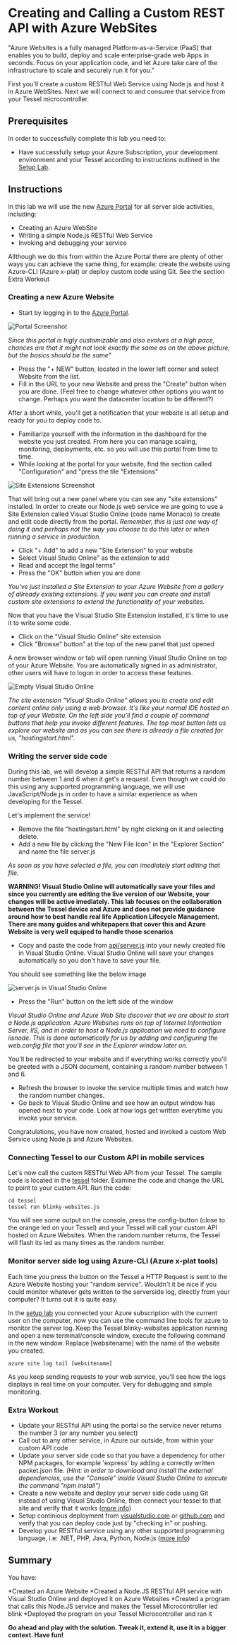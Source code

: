 Creating and Calling a Custom REST API with Azure WebSites
==========================================================

"Azure Websites is a fully managed Platform-as-a-Service (PaaS) that enables you to build, deploy and scale enterprise-grade web Apps in seconds. Focus on your application code, and let Azure take care of the infrastructure to scale and securely run it for you."

First you'll create a custom RESTful Web Service using Node.js and host it in Azure WebSites. Next we will connect to and consume that service from your Tessel microcontroller.

Prerequisites
-------------

In order to successfully complete this lab you need to:

* Have successfully setup your Azure Subscription, your development environment and your Tessel according to instructions outlined in the [Setup Lab](../_setup).

Instructions
------------

In this lab we will use the new [Azure Portal](http://portal.azure.com) for all server side activities, including:

* Creating an Azure WebSite
* Writing a simple Node.js RESTful Web Service
* Invoking and debugging your service

Allthough we do this from within the Azure Portal there are plenty of other ways you can achieve the same thing, for example: create the website using Azure-CLI (Azure x-plat) or deploy custom code using Git. See the section Extra Workout

### Creating a new Azure Website

* Start by logging in to the [Azure Portal](http://portal.azure.com).

![Portal Screenshot](images/portal.png)

_Since this portal is higly customizable and also evolves at a high pace, chances are that it might not look exactly the same as on the above picture, but the basics should be the same"_

* Press the "+ NEW" button, located in the lower left corner and select Website from the list.
* Fill in the URL to your new Website and press the "Create" button when you are done. (Feel free to change whatever other options you want to change. Perhaps you want the datacenter location to be different?)

After a short while, you'll get a notification that your website is all setup and ready for you to deploy code to.

* Familiarize yourself with the information in the dashboard for the website you just created. From here you can manage scaling, monitoring, deployments, etc. so you will use this portal from time to time.
* While looking at the portal for your website, find the section called "Configuration" and "press the tile "Extensions"

![Site Extensions Screenshot](images/site-extensions.png)

That will bring out a new panel where you can see any "site extensions" installed. In order to create our Node.js web service we are going to use a Site Extension called Visual Studio Online (code name Monaco) to create and edit code directly from the portal. _Remember, this is just one way of doing it and perhaps not the way you choose to do this later or when running a service in production._

* Click "+ Add" to add a new "Site Extension" to your website
* Select Visual Studio Online" as the extension to add
* Read and accept the legal terms"
* Press the "OK" button when you are done

_You've just installed a Site Extension to your Azure Website from a gallery of allready existing extensions. If you want you can create and install custom site extensions to extend the functionality of your websites._

Now that you have the Visual Studio Site Extension installed, it's time to use it to write some code.

* Click on the "Visual Studio Online" site extension
* Click "Browse" button" at the top of the new panel that just opened

A new browser window or tab will open running Visual Studio Online on top of your Azure Website. You are automatically signed in as administrator, other users will have to logon in order to access these features.

![Empty Visual Studio Online](images/empty-visual-studio-online.png)

_The site extension "Visual Studio Online" allows you to create and edit content online only using a web browser. It's like your normal IDE hosted on top of your Website. On the left side you'll find a couple of command buttons that help you invoke different features. The top most button lets us explore our website and as you can see there is allready a file created for us, "hostingstart.html"._

### Writing the server side code

During this lab, we will develop a simple RESTful API that returns a random number between 1 and 6 when it get's a request. Even though we could do this using any supported programming language, we will use JavaScript/Node.js in order to have a similar experience as when developing for the Tessel.

Let's implement the service!

* Remove the file "hostingstart.html" by right clicking on it and selecting delete.
* Add a new file by clicking the "New File Icon" in the "Explorer Section" and name the file server.js

_As soon as you have selected a file, you can imediately start editing that file._

**WARNING! Visual Studio Online will automatically save your files and since you currently are editing the live version of our Website, your changes will be active imediately. This lab focuses on the collaboration between the Tessel device and Azure and does not provide guidance around how to best handle real life Application Lifecycle Management. There are many guides and whitepapers that cover this and Azure Website is very well equiped to handle those scenarios**

* Copy and paste the code from [api/server.js](api/server.js) into your newly created file in Visual Studio Online. Visual Studio Online will save your changes automatically so you don't have to save your file.

You should see something like the below image

![server.js in Visual Studio Online](images/serverjs-visual-studio-online.png)

* Press the "Run" button on the left side of the window

_Visual Studio Online and Azure Web Site discover that we are about to start a Node.js application. Azure Websites runs on top of Internet Information Server, IIS, and in order to host a Node.js application we need to configure iisnode. This is done automatically for us by adding and configuring the web.config file that you'll see in the Explorer window later on._

You'll be redirected to your website and if everything works correctly you'll be greeted with a JSON document, containing a random number between 1 and 6.

* Refresh the browser to invoke the service multiple times and watch how the random number changes.
* Go back to Visual Studio Online and see how an output window has opened next to your code. Look at how logs get written everytime you invoke your service.

Congratulations, you have now created, hosted and invoked a custom Web Service using Node.js and Azure Websites.

### Connecting Tessel to our Custom API in mobile services

Let's now call the custom RESTful Web API from your Tessel. The sample code is located in the [tessel](tessel) folder. Examine the code and change the URL to point to your custom API. Run the code:

	cd tessel
	tessel run blinky-websites.js

You will see some output on the console, press the config-button (close to the orange led on your Tessel) and your Tessel will call your custom API hosted on Azure Websites. When the random number returns, the Tessel will flash its led as many times as the random number.

### Monitor server side log using Azure-CLI (Azure x-plat tools)

Each time you press the button on the Tessel a HTTP Request is sent to the Azure Website hosting your "random service". Wouldn't it be nice if you could monitor whatever gets written to the serverside log, directly from your computer? It turns out it is quite easy.

In the [setup lab](../_setup) you connected your Azure subscription with the current user on the computer, now you can use the command line tools for azure to monitor the server log. Keep the Tessel blinky-websites application running and open a new terminal/console window, execute the following command in the new window. Replace [websitename] with the name of the website you created.

	azure site log tail [websitename]

As you keep sending requests to your web service, you'll see how the logs displays in real time on your computer. Very for debugging and simple monitoring.

### Extra Workout

* Update your RESTful API using the portal so the service never returns the number 3 (or any number you select)
* Call out to any other service, in Azure our outside, from within your custom API code
* Update your server side code so that you have a dependency for other NPM packages, for example 'express' by adding a correctly written packet.json file. _(Hint: in order to download and install the external dependencies, use the "Console" inside Visual Studio Online to execute the command "npm install")_
* Create a new website and deploy your server side code using Git instead of using Visual Studio Online, then connect your tessel to that site and verify that it works ([more info](http://azure.microsoft.com/en-us/documentation/articles/web-sites-deploy/))
* Setup continious deployment from [visualstudio.com](http://visualstudio.com) or [github.com](http://github.com) and verify that you can deploy code just by "checking in" or pushing.
* Develop your RESTful service using any other supported programming language, i.e: .NET, PHP, Java, Python, Node.js ([more info](http://azure.microsoft.com/en-us/documentation/services/websites/))

Summary
-------
You have:

*Created an Azure Website
*Created a Node.JS RESTful API service with Visual Studio Online and deployed it on Azure Websites
*Created a program that calls this Node.JS service and makes the Tessel Microcontroller led blink
*Deployed the program on your Tessel Microcontroller and ran it

__Go ahead and play with the solution. Tweak it, extend it, use it in a bigger context. Have fun!__
